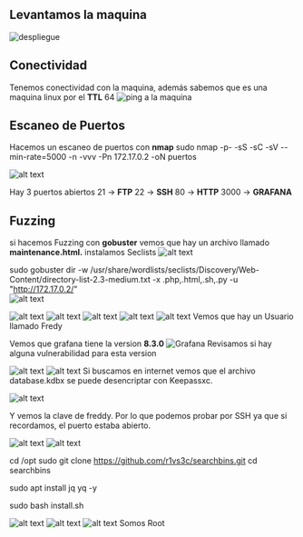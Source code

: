 ## Levantamos la maquina
![despliegue](image.png)

## Conectividad

Tenemos conectividad con la maquina, además sabemos que es una maquina linux por el **TTL** 64
![ping a la maquina](image-1.png)

## Escaneo de Puertos
Hacemos un escaneo de puertos con **nmap**
sudo nmap -p- -sS -sC -sV --min-rate=5000 -n -vvv -Pn 172.17.0.2 -oN puertos


![alt text](image-2.png)

Hay 3 puertos abiertos
21 -> **FTP**
22 -> **SSH**
80 -> **HTTP**
3000 -> **GRAFANA**
## Fuzzing
si hacemos Fuzzing con **gobuster** vemos que hay un archivo llamado **maintenance.html.** 
instalamos Seclists
![alt text](image-6.png)

sudo gobuster dir -w /usr/share/wordlists/seclists/Discovery/Web-Content/directory-list-2.3-medium.txt -x .php,.html,.sh,.py -u "http://172.17.0.2/"   
![alt text](image-7.png)

![alt text](image-8.png)
![alt text](image-9.png)
![alt text](image-10.png)
![alt text](image-11.png)
![alt text](image-12.png)
Vemos que hay un Usuario llamado Fredy 

Vemos que grafana tiene la version **8.3.0**
![Grafana](image-3.png)
Revisamos si hay alguna vulnerabilidad para esta version 


![alt text](image-4.png)
![alt text](image-5.png)
Si buscamos en internet vemos que el archivo database.kdbx se puede desencriptar con Keepassxc.

![alt text](image-14.png)

Y vemos la clave de freddy. Por lo que podemos probar por SSH ya que si recordamos, el puerto estaba abierto.

![alt text](image-15.png)
![alt text](image-16.png)

cd /opt
sudo git clone https://github.com/r1vs3c/searchbins.git
cd searchbins

sudo apt install jq yq -y

sudo bash install.sh


![alt text](image-17.png)
![alt text](image-18.png)
![alt text](image-19.png)
Somos Root